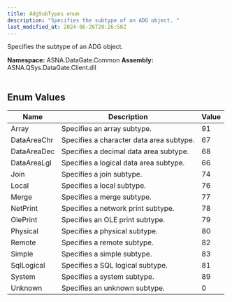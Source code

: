 ```yaml
---
title: AdgSubTypes enum
description: "Specifies the subtype of an ADG object. "
last_modified_at: 2024-06-26T20:26:58Z
---
```


Specifies the subtype of an ADG object.

**Namespace:** ASNA.DataGate.Common
**Assembly:** ASNA.QSys.DataGate.Client.dll
<br>
<br>

## Enum Values

| Name | Description | Value
| --- | --- | --- 
| Array | Specifies an array subtype. | 91 |
| DataAreaChr | Specifies a character data area subtype. | 67 |
| DataAreaDec | Specifies a decimal data area subtype. | 68 |
| DataAreaLgl | Specifies a logical data area subtype. | 66 |
| Join | Specifies a join subtype. | 74 |
| Local | Specifies a local subtype. | 76 |
| Merge | Specifies a merge subtype. | 77 |
| NetPrint | Specifies a network print subtype. | 78 |
| OlePrint | Specifies an OLE print subtype. | 79 |
| Physical | Specifies a physical subtype. | 80 |
| Remote | Specifies a remote subtype. | 82 |
| Simple | Specifies a simple subtype. | 83 |
| SqlLogical | Specifies a SQL logical subtype. | 81 |
| System | Specifies a system subtype. | 89 |
| Unknown | Specifies an unknown subtype. | 0 |
